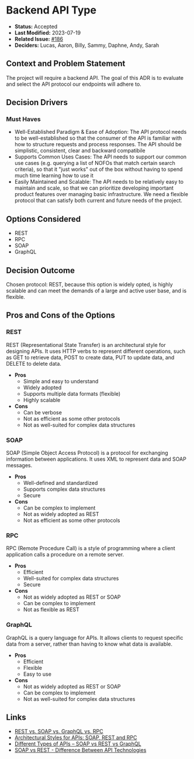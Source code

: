 # Backend API Type

* **Status:** Accepted
* **Last Modified:** 2023-07-19
* **Related Issue:** [#186](https://github.com/HHS/simpler-grants-gov/issues/186)
* **Deciders:** Lucas, Aaron, Billy, Sammy, Daphne, Andy, Sarah

## Context and Problem Statement

The project will require a backend API. The goal of this ADR is to evaluate and select the API protocol our endpoints will adhere to.

## Decision Drivers

### Must Haves

* Well-Established Paradigm & Ease of Adoption: The API protocol needs to be well-established so that the consumer of the API is familiar with how to structure requests and process responses. The API should be simplistic, consistent, clear and backward compatibile
* Supports Common Uses Cases: The API needs to support our common use cases (e.g. querying a list of NOFOs that match certain search criteria), so that it "just works" out of the box without having to spend much time learning how to use it
* Easily Maintained and Scalable: The API needs to be relatively easy to maintain and scale, so that we can prioritize developing important product features over managing basic infrastructure. We need a flexible protocol that can satisfy both current and future needs of the project.

## Options Considered

* REST
* RPC
* SOAP
* GraphQL

## Decision Outcome

Chosen protocol: REST, because this option is widely opted, is highly scalable and can meet the demands of a large and active user base, and is flexible.

## Pros and Cons of the Options

### REST

REST (Representational State Transfer) is an architectural style for designing APIs. It uses HTTP verbs to represent different operations, such as GET to retrieve data, POST to create data, PUT to update data, and DELETE to delete data.

* **Pros**
  * Simple and easy to understand
  * Widely adopted
  * Supports multiple data formats (flexible)
  * Highly scalable
* **Cons**
  * Can be verbose
  * Not as efficient as some other protocols
  * Not as well-suited for complex data structures

### SOAP

SOAP (Simple Object Access Protocol) is a protocol for exchanging information between applications. It uses XML to represent data and SOAP messages.

* **Pros**
  * Well-defined and standardized
  * Supports complex data structures
  * Secure
* **Cons**
  * Can be complex to implement
  * Not as widely adopted as REST
  * Not as efficient as some other protocols

### RPC

RPC (Remote Procedure Call) is a style of programming where a client application calls a procedure on a remote server.

* **Pros**
  * Efficient
  * Well-suited for complex data structures
  * Secure
* **Cons**
  * Not as widely adopted as REST or SOAP
  * Can be complex to implement
  * Not as flexible as REST

### GraphQL

GraphQL is a query language for APIs. It allows clients to request specific data from a server, rather than having to know what data is available.

* **Pros**
  * Efficient
  * Flexible
  * Easy to use
* **Cons**
  * Not as widely adopted as REST or SOAP
  * Can be complex to implement
  * Not as well-suited for complex data structures

## Links

* [REST vs. SOAP vs. GraphQL vs. RPC](https://www.altexsoft.com/blog/soap-vs-rest-vs-graphql-vs-rpc/)
* [Architectural Styles for APIs: SOAP, REST and RPC](https://medium.com/api-university/architectural-styles-for-apis-soap-rest-and-rpc-9f040aa270fa)
* [Different Types of APIs – SOAP vs REST vs GraphQL](https://www.freecodecamp.org/news/rest-vs-graphql-apis/)
* [SOAP vs REST - Difference Between API Technologies](https://aws.amazon.com/compare/the-difference-between-soap-rest/)
